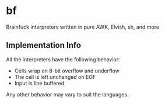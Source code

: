 # bf

Brainfuck interpreters written in pure AWK, Elvish, sh, and more

## Implementation Info

All the interpreters have the following behavior:

- Cells wrap on 8-bit overflow and underflow
- The cell is left unchanged on EOF
- Input is line buffered

Any other behavior may vary to suit the languages.

